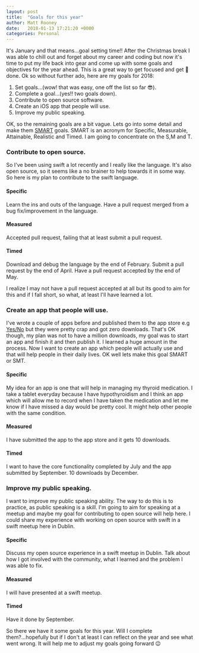 ```yaml
---
layout: post
title:  "Goals for this year"
author: Matt Rooney
date:   2018-01-13 17:21:20 +0000
categories: Personal
---
```


It's January and that means...goal setting time!! After the Christmas break I was able to chill out and forget about my career and coding but now it's time to put my life back into gear and come up with some goals and objectives for the year ahead. This is a great way to get focused and get :shit: done. Ok so without further ado, here are my goals for 2018:

1. Set goals...(wow! that was easy, one off the list so far :sunglasses:).
2. Complete a goal...(yes!! two goals down).
3. Contribute to open source software.
4. Create an iOS app that people will use.
5. Improve my public speaking.

OK, so the remaining goals are a bit vague. Lets go into some detail and make them [SMART](https://en.wikipedia.org/wiki/SMART_criteria) goals. SMART is an acronym for Specific, Measurable, Attainable, Realistic and Timed. I am going to concentrate on the S,M and T.

### **Contribute to open source.**

So I've been using swift a lot recently and I really like the language. It's also open source, so it seems like a no brainer to help towards it in some way. So here is my plan to contribute to the swift language.

#### **Specific**
Learn the ins and outs of the language. Have a pull request merged from a bug fix/improvement in the language.
#### **Measured**
Accepted pull request, failing that at least submit a pull request.
#### **Timed**
Download and debug the language by the end of February. Submit a pull request by the end of April. Have a pull request accepted by the end of May.

I realize I may not have a pull request accepted at all but its good to aim for this and if I fall short, so what, at least I'll have learned a lot.

### **Create an app that people will use.**

I've wrote a couple of apps before and published them to the app store e.g [Yes/No](https://itunes.apple.com/us/app/yesno/id1179135742?mt=8) but they were pretty crap and got zero downloads. That's OK though, my plan was not to have a million downloads, my goal was to start an app and finish it and then publish it. I learned a huge amount in the process. Now I want to create an app which people will actually use and that will help people in their daily lives. OK well lets make this goal SMART or SMT.

#### **Specific**
My idea for an app is one that will help in managing my thyroid medication. I take a tablet everyday because I have hypothyroidism and I think an app which will allow me to record when I have taken the medication and let me know if I have missed a day would be pretty cool. It might help other people with the same condition.
#### **Measured**
I have submitted the app to the app store and it gets 10 downloads.
#### **Timed**
I want to have the core functionality completed by July and the app submitted by September. 10 downloads by December.

### **Improve my public speaking.**

I want to improve my public speaking ability. The way to do this is to practice, as public speaking is a skill. I'm going to aim for speaking at a meetup and maybe my goal for contributing to open source will help here. I could share my experience with working on open source with swift in a swift meetup here in Dublin.

#### **Specific**
Discuss my open source experience in a swift meetup in Dublin. Talk about how I got involved with the community, what I learned and the problem I was able to fix.
#### **Measured**
I will have presented at a swift meetup.
#### **Timed**
Have it done by September.

So there we have it some goals for this year. Will I complete them?...hopefully but if I don't at least I can reflect on the year and see what went wrong. It will help me to adjust my goals going forward :wink:

